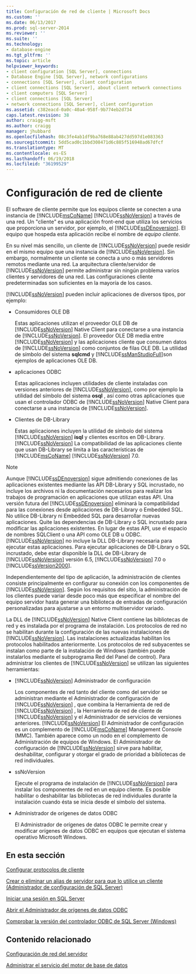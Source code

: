 ```yaml
---
title: Configuración de red de cliente | Microsoft Docs
ms.custom: ''
ms.date: 06/13/2017
ms.prod: sql-server-2014
ms.reviewer: ''
ms.suite: ''
ms.technology:
- database-engine
ms.tgt_pltfrm: ''
ms.topic: article
helpviewer_keywords:
- client configuration [SQL Server], connections
- Database Engine [SQL Server], network configurations
- connections [SQL Server], client configuration
- client connections [SQL Server], about client network connections
- client computers [SQL Server]
- client connections [SQL Server]
- network connections [SQL Server], client configuration
ms.assetid: c382eacd-0a0c-40a4-958f-9b774eb2d734
caps.latest.revision: 38
author: craigg-msft
ms.author: craigg
manager: jhubbard
ms.openlocfilehash: 08c3fe4ab1df9ba768e88ab427dd597d1e083363
ms.sourcegitcommit: 5dd5cad0c1bbd308471d6c885f516948ad67dfcf
ms.translationtype: MT
ms.contentlocale: es-ES
ms.lasthandoff: 06/19/2018
ms.locfileid: "36199529"
---
```

# <a name="client-network-configuration"></a>Configuración de red de cliente
  El software de cliente permite que los equipos cliente se conecten a una instancia de [!INCLUDE[msCoName](../../includes/msconame-md.md)] [!INCLUDE[ssNoVersion](../../includes/ssnoversion-md.md)] a través de una red. Un "cliente" es una aplicación front-end que utiliza los servicios que proporciona un servidor, por ejemplo, el [!INCLUDE[ssDEnoversion](../../includes/ssdenoversion-md.md)]. El equipo que hospeda esta aplicación recibe el nombre de *equipo cliente*.  
  
 En su nivel más sencillo, un cliente de [!INCLUDE[ssNoVersion](../../includes/ssnoversion-md.md)] puede residir en el mismo equipo que una instancia de [!INCLUDE[ssNoVersion](../../includes/ssnoversion-md.md)]. Sin embargo, normalmente un cliente se conecta a uno o más servidores remotos mediante una red. La arquitectura cliente/servidor de [!INCLUDE[ssNoVersion](../../includes/ssnoversion-md.md)] permite administrar sin ningún problema varios clientes y servidores de una red. Las configuraciones cliente predeterminadas son suficientes en la mayoría de los casos.  
  
 [!INCLUDE[ssNoVersion](../../includes/ssnoversion-md.md)] pueden incluir aplicaciones de diversos tipos, por ejemplo:  
  
-   Consumidores OLE DB  
  
     Estas aplicaciones utilizan el proveedor OLE DB de [!INCLUDE[ssNoVersion](../../includes/ssnoversion-md.md)] Native Client para conectarse a una instancia de [!INCLUDE[ssNoVersion](../../includes/ssnoversion-md.md)]. El proveedor OLE DB media entre [!INCLUDE[ssNoVersion](../../includes/ssnoversion-md.md)] y las aplicaciones cliente que consumen datos de [!INCLUDE[ssNoVersion](../../includes/ssnoversion-md.md)] como conjuntos de filas OLE DB. La utilidad de símbolo del sistema **sqlcmd** y [!INCLUDE[ssManStudioFull](../../includes/ssmanstudiofull-md.md)]son ejemplos de aplicaciones OLE DB.  
  
-   aplicaciones ODBC  
  
     Estas aplicaciones incluyen utilidades de cliente instaladas con versiones anteriores de [!INCLUDE[ssNoVersion](../../includes/ssnoversion-md.md)], como por ejemplo la utilidad del símbolo del sistema **osql** , así como otras aplicaciones que usan el controlador ODBC de [!INCLUDE[ssNoVersion](../../includes/ssnoversion-md.md)] Native Client para conectarse a una instancia de [!INCLUDE[ssNoVersion](../../includes/ssnoversion-md.md)].  
  
-   Clientes de DB-Library  
  
     Estas aplicaciones incluyen la utilidad de símbolo del sistema [!INCLUDE[ssNoVersion](../../includes/ssnoversion-md.md)] **isql** y clientes escritos en DB-Library. [!INCLUDE[ssNoVersion](../../includes/ssnoversion-md.md)] La compatibilidad de las aplicaciones cliente que usan DB-Library se limita a las características de [!INCLUDE[msCoName](../../includes/msconame-md.md)] [!INCLUDE[ssNoVersion](../../includes/ssnoversion-md.md)] 7.0.  
  
> [!NOTE]  
>  Aunque [!INCLUDE[ssDEnoversion](../../includes/ssdenoversion-md.md)] sigue admitiendo conexiones de las aplicaciones existentes mediante las API DB-Library y SQL incrustado, no incluye los archivos ni la documentación necesarios para realizar los trabajos de programación en aplicaciones que utilizan estas API. Una versión futura del [!INCLUDE[ssDEnoversion](../../includes/ssdenoversion-md.md)] eliminará la compatibilidad para las conexiones desde aplicaciones de DB-Library o Embedded SQL. No utilice DB-Library ni Embedded SQL para desarrollar nuevas aplicaciones. Quite las dependencias de DB-Library o SQL incrustado para modificar las aplicaciones existentes. En lugar de estas API, use el espacio de nombres SQLClient o una API como OLE DB u ODBC. [!INCLUDE[ssNoVersion](../../includes/ssnoversion-md.md)] no incluye la DLL DB-Library necesaria para ejecutar estas aplicaciones. Para ejecutar aplicaciones de DB-Library o SQL incrustado, debe estar disponible la DLL de DB-Library de [!INCLUDE[ssNoVersion](../../includes/ssnoversion-md.md)] versión 6.5, [!INCLUDE[ssNoVersion](../../includes/ssnoversion-md.md)] 7.0 o [!INCLUDE[ssVersion2000](../../includes/ssversion2000-md.md)].  
  
 Independientemente del tipo de aplicación, la administración de clientes consiste principalmente en configurar su conexión con los componentes de [!INCLUDE[ssNoVersion](../../includes/ssnoversion-md.md)]. Según los requisitos del sitio, la administración de los clientes puede variar desde poco más que especificar el nombre del equipo servidor hasta generar una biblioteca de entradas de configuración personalizadas para ajustarse a un entorno multiservidor variado.  
  
 La DLL de [!INCLUDE[ssNoVersion](../../includes/ssnoversion-md.md)] Native Client contiene las bibliotecas de red y es instalada por el programa de instalación. Los protocolos de red no se habilitan durante la configuración de las nuevas instalaciones de [!INCLUDE[ssNoVersion](../../includes/ssnoversion-md.md)]. Las instalaciones actualizadas habilitan los protocolos habilitados anteriormente. Los protocolos de red subyacentes se instalan como parte de la instalación de Windows (también puede instalarlos mediante el subprograma Red del Panel de control). Para administrar los clientes de [!INCLUDE[ssNoVersion](../../includes/ssnoversion-md.md)] se utilizan las siguientes herramientas:  
  
-   [!INCLUDE[ssNoVersion](../../includes/ssnoversion-md.md)] Administrador de configuración  
  
     Los componentes de red tanto del cliente como del servidor se administran mediante el Administrador de configuración de [!INCLUDE[ssNoVersion](../../includes/ssnoversion-md.md)] , que combina la Herramienta de red de [!INCLUDE[ssNoVersion](../../includes/ssnoversion-md.md)] , la Herramienta de red de cliente de [!INCLUDE[ssNoVersion](../../includes/ssnoversion-md.md)] y el Administrador de servicios de versiones anteriores. [!INCLUDE[ssNoVersion](../../includes/ssnoversion-md.md)] El Administrador de configuración es un complemento de [!INCLUDE[msCoName](../../includes/msconame-md.md)] Management Console (MMC). También aparece como un nodo en el complemento de Administración de equipos de Windows. El Administrador de configuración de [!INCLUDE[ssNoVersion](../../includes/ssnoversion-md.md)] sirve para habilitar, deshabilitar, configurar y otorgar el grado de prioridad a bibliotecas de red individuales.  
  
-   ssNoVersion  
  
     Ejecute el programa de instalación de [!INCLUDE[ssNoVersion](../../includes/ssnoversion-md.md)] para instalar los componentes de red en un equipo cliente. Es posible habilitar o deshabilitar las bibliotecas de red individuales durante la instalación cuando ésta se inicia desde el símbolo del sistema.  
  
-   Administrador de orígenes de datos ODBC  
  
     El Administrador de orígenes de datos ODBC le permite crear y modificar orígenes de datos ODBC en equipos que ejecutan el sistema operativo Microsoft Windows.  
  
## <a name="in-this-section"></a>En esta sección  
 [Configurar protocolos de cliente](configure-client-protocols.md)  
  
 [Crear o eliminar un alias de servidor para que lo utilice un cliente &#40;Administrador de configuración de SQL Server&#41;](create-or-delete-a-server-alias-for-use-by-a-client.md)  
  
 [Iniciar una sesión en SQL Server](logging-in-to-sql-server.md)  
  
 [Abrir el Administrador de orígenes de datos ODBC](open-the-odbc-data-source-administrator.md)  
  
 [Comprobar la versión del controlador ODBC de SQL Server &#40;Windows&#41;](check-the-odbc-sql-server-driver-version-windows.md)  
  
## <a name="related-content"></a>Contenido relacionado  
 [Configuración de red del servidor](server-network-configuration.md)  
  
 [Administrar el servicio del motor de base de datos](manage-the-database-engine-services.md)  
  
  